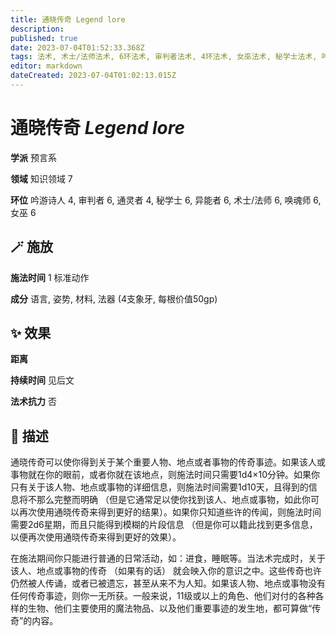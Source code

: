 ```yaml
---
title: 通晓传奇 Legend lore
description: 
published: true
date: 2023-07-04T01:52:33.368Z
tags: 法术, 术士/法师法术, 6环法术, 审判者法术, 4环法术, 女巫法术, 秘学士法术, 吟游诗人法术, 异能者法术, 预言系, 通灵者法术, 唤魂师法术, 知识领域
editor: markdown
dateCreated: 2023-07-04T01:02:13.015Z
---
```


# **通晓传奇** *Legend lore*

**学派** 预言系 

**领域** 知识领域 7

**环位** 吟游诗人 4, 审判者 6, 通灵者 4, 秘学士 6, 异能者 6, 术士/法师 6, 唤魂师 6, 女巫 6

## 🪄 施放

**施法时间** 1 标准动作

**成分** 语言, 姿势, 材料, 法器 (4支象牙, 每根价值50gp)

## ✨ 效果  

**距离**   

**持续时间** 见后文 

**法术抗力** 否

## 📖 描述

通晓传奇可以使你得到关于某个重要人物、地点或者事物的传奇事迹。如果该人或事物就在你的眼前，或者你就在该地点，则施法时间只需要1d4×10分钟。如果你只有关于该人物、地点或事物的详细信息，则施法时间需要1d10天，且得到的信息将不那么完整而明确 （但是它通常足以使你找到该人、地点或事物，如此你可以再次使用通晓传奇来得到更好的结果）。如果你只知道些许的传闻，则施法时间需要2d6星期，而且只能得到模糊的片段信息 （但是你可以籍此找到更多信息，以便再次使用通晓传奇来得到更好的效果）。

在施法期间你只能进行普通的日常活动，如：进食，睡眠等。当法术完成时，关于该人、地点或事物的传奇 （如果有的话） 就会映入你的意识之中。这些传奇也许仍然被人传诵，或者已被遗忘，甚至从来不为人知。如果该人物、地点或事物没有任何传奇事迹，则你一无所获。一般来说，11级或以上的角色、他们对付的各种各样的生物、他们主要使用的魔法物品、以及他们重要事迹的发生地，都可算做“传奇”的内容。
    